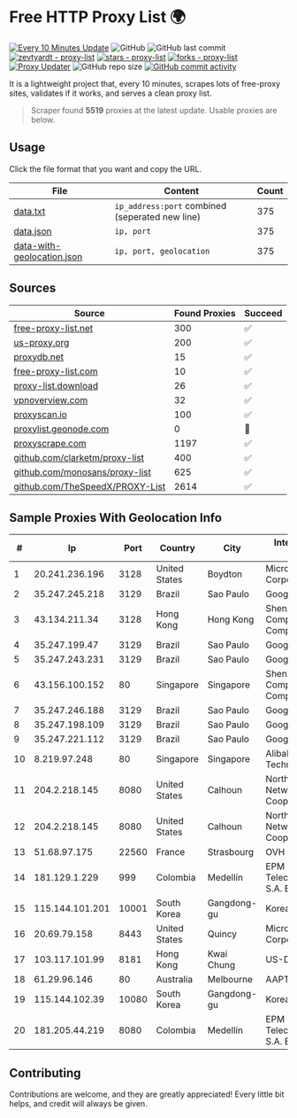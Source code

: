 
# Free HTTP Proxy List 🌍

[![Every 10 Minutes Update](https://github.com/mertguvencli/http-proxy-list/actions/workflows/main.yml/badge.svg?branch=main)](https://github.com/mertguvencli/http-proxy-list/actions/workflows/main.yml)
![GitHub](https://img.shields.io/github/license/mertguvencli/http-proxy-list)
![GitHub last commit](https://img.shields.io/github/last-commit/mertguvencli/http-proxy-list)
[![zevtyardt - proxy-list](https://img.shields.io/static/v1?label=zevtyardt&message=proxy-list&color=blue&logo=github)](https://github.com/zevtyardt/proxy-list "Go to GitHub repo")
[![stars - proxy-list](https://img.shields.io/github/stars/zevtyardt/proxy-list?style=social)](https://github.com/zevtyardt/proxy-list)
[![forks - proxy-list](https://img.shields.io/github/forks/zevtyardt/proxy-list?style=social)](https://github.com/zevtyardt/proxy-list)
[![Proxy Updater](https://github.com/zevtyardt/proxy-list/workflows/Proxy%20Updater/badge.svg)](https://github.com/zevtyardt/proxy-list/actions?query=workflow:"Proxy+Updater")
![GitHub repo size](https://img.shields.io/github/repo-size/zevtyardt/proxy-list)
[![GitHub commit activity](https://img.shields.io/github/commit-activity/m/zevtyardt/proxy-list?logo=commits)](https://github.com/zevtyardt/proxy-list/commits/main)

It is a lightweight project that, every 10 minutes, scrapes lots of free-proxy sites, validates if it works, and serves a clean proxy list.

> Scraper found **5519** proxies at the latest update. Usable proxies are below.

## Usage

Click the file format that you want and copy the URL.

|File|Content|Count|
|----|-------|-----|
|[data.txt](https://raw.githubusercontent.com/mertguvencli/http-proxy-list/main/proxy-list/data.txt)|`ip_address:port` combined (seperated new line)|375|
|[data.json](https://raw.githubusercontent.com/mertguvencli/http-proxy-list/main/proxy-list/data.json)|`ip, port`|375|
|[data-with-geolocation.json](https://raw.githubusercontent.com/mertguvencli/http-proxy-list/main/proxy-list/data-with-geolocation.json)|`ip, port, geolocation`|375|

## Sources

|Source|Found Proxies|Succeed|
|------|-------------|-------|
|[free-proxy-list.net](https://free-proxy-list.net)|300|✅|
|[us-proxy.org](https://www.us-proxy.org)|200|✅|
|[proxydb.net](http://proxydb.net)|15|✅|
|[free-proxy-list.com](https://free-proxy-list.com/?page=&port=&type%5B%5D=http&type%5B%5D=https&up_time=0&search=Search)|10|✅|
|[proxy-list.download](https://www.proxy-list.download/HTTP)|26|✅|
|[vpnoverview.com](https://vpnoverview.com/privacy/anonymous-browsing/free-proxy-servers)|32|✅|
|[proxyscan.io](https://www.proxyscan.io)|100|✅|
|[proxylist.geonode.com](https://proxylist.geonode.com/api/proxy-list?limit=300&page=1&sort_by=lastChecked&sort_type=desc&protocols=http,https)|0|🚫|
|[proxyscrape.com](https://api.proxyscrape.com/v2/?request=displayproxies&protocol=http&timeout=10000&country=all&ssl=all&anonymity=all)|1197|✅|
|[github.com/clarketm/proxy-list](https://raw.githubusercontent.com/clarketm/proxy-list/master/proxy-list-raw.txt)|400|✅|
|[github.com/monosans/proxy-list](https://raw.githubusercontent.com/monosans/proxy-list/main/proxies/http.txt)|625|✅|
|[github.com/TheSpeedX/PROXY-List](https://raw.githubusercontent.com/TheSpeedX/PROXY-List/master/http.txt)|2614|✅|


## Sample Proxies With Geolocation Info

|#|Ip|Port|Country|City|Internet Service Provider|
|-|--|----|-------|----|-------------------------|
|1|20.241.236.196|3128|United States|Boydton|Microsoft Corporation|
|2|35.247.245.218|3129|Brazil|Sao Paulo|Google LLC|
|3|43.134.211.34|3128|Hong Kong|Hong Kong|Shenzhen Tencent Computer Systems Company Limited|
|4|35.247.199.47|3129|Brazil|Sao Paulo|Google LLC|
|5|35.247.243.231|3129|Brazil|Sao Paulo|Google LLC|
|6|43.156.100.152|80|Singapore|Singapore|Shenzhen Tencent Computer Systems Company Limited|
|7|35.247.246.188|3129|Brazil|Sao Paulo|Google LLC|
|8|35.247.198.109|3129|Brazil|Sao Paulo|Google LLC|
|9|35.247.221.112|3129|Brazil|Sao Paulo|Google LLC|
|10|8.219.97.248|80|Singapore|Singapore|Alibaba (US) Technology Co., Ltd.|
|11|204.2.218.145|8080|United States|Calhoun|North Georgia Network Cooperative, Inc.|
|12|204.2.218.145|8080|United States|Calhoun|North Georgia Network Cooperative, Inc.|
|13|51.68.97.175|22560|France|Strasbourg|OVH SAS|
|14|181.129.1.229|999|Colombia|Medellín|EPM Telecomunicaciones S.A. E.S.P.|
|15|115.144.101.201|10001|South Korea|Gangdong-gu|Korea Telecom|
|16|20.69.79.158|8443|United States|Quincy|Microsoft Corporation|
|17|103.117.101.99|8181|Hong Kong|Kwai Chung|US-DMITINC|
|18|61.29.96.146|80|Australia|Melbourne|AAPT Limited|
|19|115.144.102.39|10080|South Korea|Gangdong-gu|Korea Telecom|
|20|181.205.44.219|8080|Colombia|Medellín|EPM Telecomunicaciones S.A. E.S.P.|



## Contributing

Contributions are welcome, and they are greatly appreciated! Every
little bit helps, and credit will always be given.

